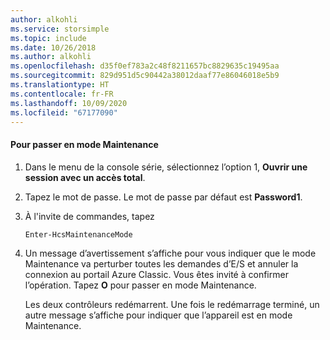 ```yaml
---
author: alkohli
ms.service: storsimple
ms.topic: include
ms.date: 10/26/2018
ms.author: alkohli
ms.openlocfilehash: d35f0ef783a2c48f8211657bc8829635c19495aa
ms.sourcegitcommit: 829d951d5c90442a38012daaf77e86046018e5b9
ms.translationtype: HT
ms.contentlocale: fr-FR
ms.lasthandoff: 10/09/2020
ms.locfileid: "67177090"
---
```

#### <a name="to-enter-maintenance-mode"></a>Pour passer en mode Maintenance
1. Dans le menu de la console série, sélectionnez l’option 1, **Ouvrir une session avec un accès total**.
2. Tapez le mot de passe. Le mot de passe par défaut est **Password1**.
3. À l'invite de commandes, tapez
   
     `Enter-HcsMaintenanceMode`
4. Un message d’avertissement s’affiche pour vous indiquer que le mode Maintenance va perturber toutes les demandes d’E/S et annuler la connexion au portail Azure Classic. Vous êtes invité à confirmer l’opération. Tapez **O** pour passer en mode Maintenance.
   
    Les deux contrôleurs redémarrent. Une fois le redémarrage terminé, un autre message s’affiche pour indiquer que l’appareil est en mode Maintenance.

